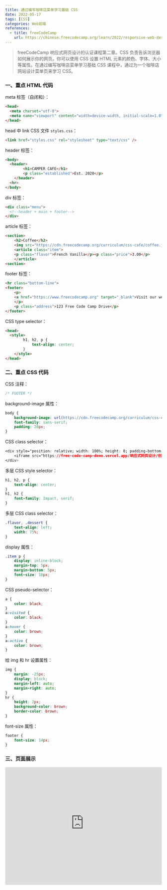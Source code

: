 ```yaml
---
title: 通过编写咖啡店菜单学习基础 CSS
date: 2022-05-17
tags: [CSS]
categories: Web前端
references: 
  - title: freeCodeCamp
    url: https://chinese.freecodecamp.org/learn/2022/responsive-web-design
---
```


> freeCodeCamp 响应式网页设计的认证课程第二章。CSS 负责告诉浏览器如何展示你的网页。你可以使用 CSS 设置 HTML 元素的颜色、字体、大小等属性。在通过编写咖啡店菜单学习基础 CSS 课程中，通过为一个咖啡店网站设计菜单页来学习 CSS。

<!--more-->

### 一、重点 HTML 代码

meta 标签（自闭和）：

```HTML
<head>
  <meta charset="utf-8">
  <meta name="viewport" content="width=device-width, initial-scale=1.0" />
</head>
```

head 中 link CSS 文件 `styles.css`：

```html
<link href="styles.css" rel="stylesheet" type="text/css" />
```

header 标签：

```html
<body>
  <header>
		<h1>CAMPER CAFE</h1>
		<p class="established">Est. 2020</p>
	</header>
  <hr>
</body>
```

div 标签：

```html
<div class="menu">
  <!--header + main + footer-->
</div>
```

article 标签：

```html
<section>
	<h2>Coffee</h2>
	<img src="https://cdn.freecodecamp.org/curriculum/css-cafe/coffee.jpg" alt="coffee icon"/>
	<article class="item">
	<p class="flavor">French Vanilla</p><p class="price">3.00</p>
	</article>
<section>
```

footer 标签：

```html
<hr class="bottom-line">
<footer>
	<p>
	<a href="https://www.freecodecamp.org" target="_blank">Visit our website</a>
	</p>
	<p class="address">123 Free Code Camp Drive</p>
</footer>
```

CSS type selector：

```html
<head>
  <style>
		h1, h2, p {
			text-align: center;
		}
	</style>
</head>
```

### 二、重点 CSS 代码

CSS 注释：

```CSS
/* FOOTER */
```

background-image 属性：

```CSS
body {
    background-image: url(https://cdn.freecodecamp.org/curriculum/css-cafe/beans.jpg);
    font-family: sans-serif;
    padding: 20px;
}
```

CSS class selector：

```CSS
<div style="position: relative; width: 100%; height: 0; padding-bottom: 75%;">
    <iframe src="https://free-code-camp-demo.vercel.app/响应式网页设计/创建一副毕加索绘画来学习中级CSS/index.html" border="0" frameborder="no" framespacing="0" allowfullscreen="true" style="position: absolute; width: 100%; height: 100%; left: 0; top: 0;"></iframe>
</div>
```

多层 CSS style selector：

```CSS
h1, h2, p {
    text-align: center;
}
h1, h2 {
    font-family: Impact, serif;
}
```

多层 CSS class selector：

```CSS
.flavor, .dessert {
    text-align: left;
    width: 75%;
}
```

display 属性：

```css
.item p {
    display: inline-block;
    margin-top: 5px;
    margin-bottom: 5px;
    font-size: 18px;
}
```

CSS pseudo-selector：

```CSS
a {
    color: black;
}
a:visited {
    color: black;
}
a:hover {
    color: brown;
}
a:active {
    color: brown;
}
```

给 img 和 hr 设置属性：

```CSS
img {
    margin: -25px;
    display: block;
    margin-left: auto;
    margin-right: auto;
}
hr {
    height: 2px;
    background-color: brown;
    border-color: brown;
}
```

font-size 属性：

```CSS
footer {
    font-size: 14px;
}
```

### 三、页面展示

<div style="position: relative; width: 100%; height: 0; padding-bottom: 75%;">
    <iframe src="https://free-code-camp-demo.vercel.app/响应式网页设计/通过编写咖啡店菜单学习基础CSS/index.html" border="0" frameborder="no" framespacing="0" allowfullscreen="true" style="position: absolute; width: 100%; height: 100%; left: 0; top: 0;"></iframe>
</div>
